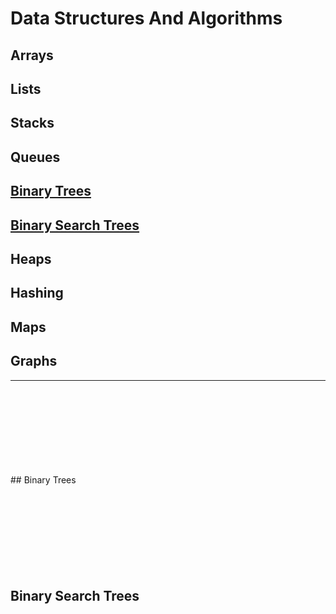 # Data Structures And Algorithms

## Arrays
## Lists
## Stacks
## Queues
## [Binary Trees](#binary-trees)
## [Binary Search Trees](#binary-search-trees)
## Heaps
## Hashing
## Maps
## Graphs
---
<br>
<br>
<br>
<br>

<br>
<br>
<br>
<br>
## <a name="binary-trees"></a> Binary Trees
<br>
<br>
<br>
<br>
<br>
<br>
<br>
<br>
<br>

## <a name="binary-search-trees"></a> Binary Search Trees
